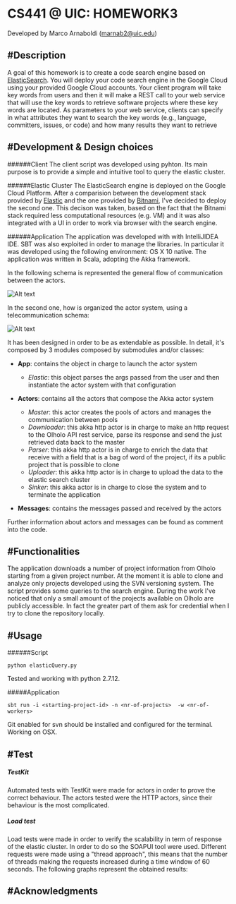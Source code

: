 CS441 @ UIC: HOMEWORK3
======================
Developed by Marco Arnaboldi (marnab2@uic.edu)

#Description
--------------------
A goal of this homework is to create a code search engine based on [ElasticSearch](https://www.elastic.co/about/partners/google-compute-engine). You will deploy your code search engine in the Google Cloud using your provided Google Cloud accounts. Your client program will take key words from users and then it will make a REST call to your web service that will use the key words to retrieve software projects where these key words are located. As parameters to your web service, clients can specify in what attributes they want to search the key words (e.g., language, committers, issues, or code) and how many results they want to retrieve

#Development & Design choices
-----------------

######Client 
The client script was developed using pyhton. Its main purpose is to provide a simple and intuitive tool to query the elastic cluster. 

######Elastic Cluster
The ElasticSearch engine is deployed on the Google Cloud Platform. After a comparision between the development stack 
provided by [Elastic](https://www.elastic.co) and the one provided by [Bitnami](https://bitnami.com), I've decided to deploy the 
second one. This decison was taken, based on the fact that the Bitnami stack required less computational resources (e.g. VM) and it
was also integrated with a UI in order to work via browser with the search engine.

######Application
The application was developed with with IntelliJIDEA IDE. SBT was also exploited in order to manage the libraries. In particular it was developed using the following environment: OS X 10 native.
The application was written in Scala, adopting the Akka framework.

In the following schema is represented the general flow of communication between the actors.

![Alt text](https://bytebucket.org/MrArnab/marco_arnaboldi_cs441hw3/raw/eee3de1da7378a8a2048acea066835a45422c88c/images/HW3-flow.png?token=71ce8e0e4dd07115fc5a8fba12e1e61e0b069ce3)

In the second one, how is organized the actor system, using a telecommunication schema:

![Alt text](https://bytebucket.org/MrArnab/marco_arnaboldi_cs441hw3/raw/eee3de1da7378a8a2048acea066835a45422c88c/images/HW3-network.png?token=13681f734044ed5b96d48cbf656861b5f8e3a5df)


It has been designed in order to be as extendable as possible. In detail, it's composed by 3 modules composed by submodules and/or classes:

+ **App**: contains the object in charge to launch the actor system
    + *Elastic*: this object parses the args passed from the user and then instantiate the actor system with that configuration

+ **Actors**: contains all the actors that compose the Akka actor system
    + *Master*: this actor creates the pools of actors and manages the communication between pools
    + *Downloader*: this akka http actor is in charge to make an http request to the Olholo API rest service, parse its response and send
    the just retrieved data back to the master
    + *Parser*: this akka http actor is in charge to enrich the data that receive with a field that is a bag of word of the project, if its a public project that is possible to clone
    + *Uploader*: this akka http actor is in charge to upload the data to the elastic search cluster
    + *Sinker*: this akka actor is in charge to close the system and to terminate the application

+ **Messages**: contains the messages passed and received by the actors 
  
Further information about actors and messages can be found as comment into the code.

#Functionalities
----------------

The application downloads a number of project information from Olholo starting from a given project number. At the moment it is able to 
clone and analyze only projects developed using the SVN versioning system. The script provides some queries to the search engine.
During the work I've noticed that only a small amount of the projects available on Olholo are publicly accessible. In fact the greater part of them
ask for credential when I try to clone the repository locally.


#Usage
----------------

######Script

`python elasticQuery.py`

Tested and working with python 2.7.12.

#####Application

`sbt run -i <starting-project-id> -n <nr-of-projects>  -w <nr-of-workers>`

Git enabled for svn should be installed and configured for the terminal. Working on OSX.

#Test
----------------
##### TestKit
Automated tests with TestKit were made for actors in order to prove the correct behaviour. The actors tested were the HTTP actors,
since their behaviour is the most complicated.

##### Load test
Load tests were made in order to verify the scalability in term of response of the elastic cluster.
In order to do so the SOAPUI tool were used. Different requests were made using a "thread approach", this means that the
number of threads making the requests increased during a time window of 60 seconds. The following graphs represent the obtained results:

#Acknowledgments
---------------